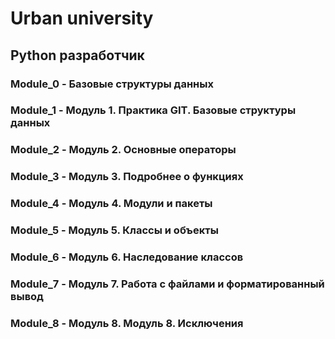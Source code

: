 # Urban university
## Python разработчик

### Module_0 - Базовые структуры данных
### Module_1 - Модуль 1. Практика GIT. Базовые структуры данных
### Module_2 - Модуль 2. Основные операторы
### Module_3 - Модуль 3. Подробнее о функциях
### Module_4 - Модуль 4. Модули и пакеты
### Module_5 - Модуль 5. Классы и объекты
### Module_6 - Модуль 6. Наследование классов
### Module_7 - Модуль 7. Работа с файлами и форматированный вывод
### Module_8 - Модуль 8. Модуль 8. Исключения
